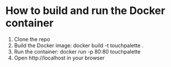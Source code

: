 # How to build and run the Docker container

1. Clone the repo
2. Build the Docker image:
   docker build -t touchpalette .
3. Run the container:
   docker run -p 80:80 touchpalette
4. Open http://localhost in your browser
